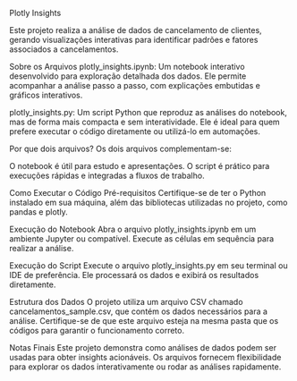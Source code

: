 Plotly Insights

Este projeto realiza a análise de dados de cancelamento de clientes, gerando visualizações interativas para identificar padrões e fatores associados a cancelamentos.

Sobre os Arquivos
plotly_insights.ipynb:
Um notebook interativo desenvolvido para exploração detalhada dos dados. Ele permite acompanhar a análise passo a passo, com explicações embutidas e gráficos interativos.

plotly_insights.py:
Um script Python que reproduz as análises do notebook, mas de forma mais compacta e sem interatividade. Ele é ideal para quem prefere executar o código diretamente ou utilizá-lo em automações.

Por que dois arquivos?
Os dois arquivos complementam-se:

O notebook é útil para estudo e apresentações.
O script é prático para execuções rápidas e integradas a fluxos de trabalho.

Como Executar o Código
Pré-requisitos
Certifique-se de ter o Python instalado em sua máquina, além das bibliotecas utilizadas no projeto, como pandas e plotly.

Execução do Notebook
Abra o arquivo plotly_insights.ipynb em um ambiente Jupyter ou compatível. Execute as células em sequência para realizar a análise.

Execução do Script
Execute o arquivo plotly_insights.py em seu terminal ou IDE de preferência. Ele processará os dados e exibirá os resultados diretamente.

Estrutura dos Dados
O projeto utiliza um arquivo CSV chamado cancelamentos_sample.csv, que contém os dados necessários para a análise. Certifique-se de que este arquivo esteja na mesma pasta que os códigos para garantir o funcionamento correto.

Notas Finais
Este projeto demonstra como análises de dados podem ser usadas para obter insights acionáveis. Os arquivos fornecem flexibilidade para explorar os dados interativamente ou rodar as análises rapidamente.
